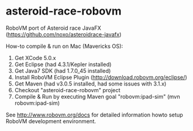 asteroid-race-robovm
====================

RoboVM port of Asteroid race JavaFX (https://github.com/noxo/asteroidrace-javafx)

How-to compile & run on Mac (Mavericks OS):

1. Get XCode 5.0.x
2. Get Eclipse (had 4.3.1/Kepler installed)
3. Get Java7 SDK (had 1.7.0_45 installed)
4. Install RoboVM Eclipse Plugin (http://download.robovm.org/eclipse/)
5. Get Maven (had v3.0.5 installed, had some issues with 3.1.x)
6. Checkout "asteroid-race-robovm" project
7. Compile & Run by executing Maven goal "robovm:ipad-sim" (mvn robovm:ipad-sim)

See http://www.robovm.org/docs for detailed information howto setup RoboVM development
environment.
